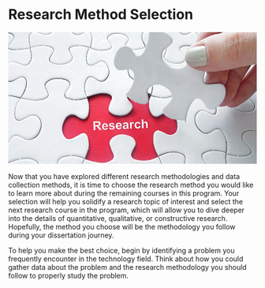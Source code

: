 # Research Method Selection

![week8.jpeg](week8.jpeg)

Now that you have explored different research methodologies and data collection methods, it is time to choose the research method you would like to learn more about during the remaining courses in this program. Your selection will help you solidify a research topic of interest and select the next research course in the program, which will allow you to dive deeper into the details of quantitative, qualitative, or constructive research. Hopefully, the method you choose will be the methodology you follow during your dissertation journey.

To help you make the best choice, begin by identifying a problem you frequently encounter in the technology field. Think about how you could gather data about the problem and the research methodology you should follow to properly study the problem.
